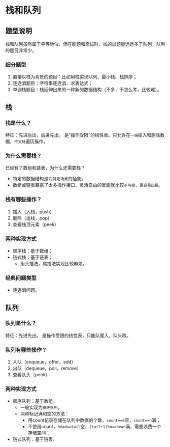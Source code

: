 # 栈和队列

## 题型说明

栈和队列虽然属于平等地位，但在刷题和面试时，栈的出题量远远多于队列，队列的题目非常少。

### 细分题型

1. 直接以栈为背景的题目：比如用栈实现队列、最小栈、栈排序；
2. 连连消题目：字符串连连消、求表达式；
3. 单调栈题目：栈延伸出来的一种新的数据结构（不多，不怎么考，比较难）。

## 栈

### 栈是什么？

特征：先进后出，后进先出。
是“操作受限”的线性表。只允许在`一端`插入和删除数据，`不支持`遍历操作。

### 为什么需要栈？

已经有了数组和链表，为什么还需要栈？

- 特定的数据结构是对`特定场景`的抽象。
- 数组或链表暴露了太多操作接口，灵活自由的反面就比较`不可控`、`更容易出错`。

### 栈有哪些操作？

1. 插入（入栈，push）
2. 删除（出栈，pop）
3. 查看栈顶元素（peek）

### 两种实现方式

- 顺序栈：基于数组；
- 链式栈：基于链表；
  - 用头插法，尾插法实现比较麻烦。

### 经典问题类型

- 连连消问题。

## 队列

### 队列是什么？

特征：先进先出。
是操作受限的线性表，只能队尾入，队头取。

### 队列有哪些操作？

1. 入队（enqueue，offer，add）
2. 出队（dequeue，poll，remove）
3. 查看队头（peek）

### 两种实现方式

- 顺序队列：基于数组。
  - 一般实现为`循环队列`。
  - 两种标记满和空的方法：
    - 用count记录存储在队列中数据的个数，`count==0`空，`count==n`满；
    - 不使用count，`head==tail`空，`(tail+1)%n==head`满，需要浪费一个存储空间；
- 链式队列：基于链表。
